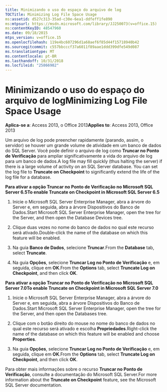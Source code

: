 ```yaml
---
title: Minimizando o uso do espaço do arquivo de log
TOCTitle: Minimizing Log File Space Usage
ms:assetid: d527c313-35ad-c30e-6ea1-ddfeff1fe890
ms:mtpsurl: https://msdn.microsoft.com/library/JJ250073(v=office.15)
ms:contentKeyID: 48547960
ms.date: 09/18/2015
mtps_version: v=office.15
ms.openlocfilehash: 119e4bc607296d1a68aef6f85d44f15718940b42
ms.sourcegitcommit: c557bbcccf37a6011f89aae1ddd399dfe549d087
ms.translationtype: MT
ms.contentlocale: pt-BR
ms.lasthandoff: 10/31/2018
ms.locfileid: "25866982"
---
```

# <a name="minimizing-log-file-space-usage"></a><span data-ttu-id="fc351-102">Minimizando o uso do espaço do arquivo de log</span><span class="sxs-lookup"><span data-stu-id="fc351-102">Minimizing Log File Space Usage</span></span>


<span data-ttu-id="fc351-103">**Aplica-se a**: Access 2013, o Office 2013</span><span class="sxs-lookup"><span data-stu-id="fc351-103">**Applies to**: Access 2013, Office 2013</span></span>

<span data-ttu-id="fc351-p101">Um arquivo de log pode preencher rapidamente (parando, assim, o servidor) se houver um grande volume de atividade em um banco de dados do SQL Server. Você pode definir o arquivo de log como **Truncar no Ponto de Verificação** para ampliar significativamente a vida do arquivo de log para um banco de dados.</span><span class="sxs-lookup"><span data-stu-id="fc351-p101">A log file may fill quickly (thus halting the server) if there is a large volume of activity on an SQL Server database. You can set the log file to **Truncate on Checkpoint** to significantly extend the life of the log file for a database.</span></span>

<span data-ttu-id="fc351-106">**Para ativar a opção Truncar no Ponto de Verificação no Microsoft SQL Server 6.5**</span><span class="sxs-lookup"><span data-stu-id="fc351-106">**To enable Truncate on Checkpoint in Microsoft SQL Server 6.5**</span></span>

1.  <span data-ttu-id="fc351-107">Inicie o Microsoft SQL Server Enterprise Manager, abra a árvore do Server e, em seguida, abra a árvore Dispositivos do Banco de Dados.</span><span class="sxs-lookup"><span data-stu-id="fc351-107">Start Microsoft SQL Server Enterprise Manager, open the tree for the Server, and then open the Database Devices tree.</span></span>

2.  <span data-ttu-id="fc351-108">Clique duas vezes no nome do banco de dados no qual este recurso será ativado.</span><span class="sxs-lookup"><span data-stu-id="fc351-108">Double-click the name of the database on which this feature will be enabled.</span></span>

3.  <span data-ttu-id="fc351-109">Na guia **Banco de Dados**, selecione **Truncar**.</span><span class="sxs-lookup"><span data-stu-id="fc351-109">From the **Database** tab, select **Truncate**.</span></span>

4.  <span data-ttu-id="fc351-110">Na guia **Opções**, selecione **Truncar Log no Ponto de Verificação** e, em seguida, clique em **OK**.</span><span class="sxs-lookup"><span data-stu-id="fc351-110">From the **Options** tab, select **Truncate Log on Checkpoint**, and then click **OK**.</span></span>

<span data-ttu-id="fc351-111">**Para ativar a opção Truncar no Ponto de Verificação no Microsoft SQL Server 7.0**</span><span class="sxs-lookup"><span data-stu-id="fc351-111">**To enable Truncate on Checkpoint in Microsoft SQL Server 7.0**</span></span>

1.  <span data-ttu-id="fc351-112">Inicie o Microsoft SQL Server Enterprise Manager, abra a árvore do Server e, em seguida, abra a árvore Dispositivos do Banco de Dados.</span><span class="sxs-lookup"><span data-stu-id="fc351-112">Start Microsoft SQL Server Enterprise Manager, open the tree for the Server, and then open the Databases tree.</span></span>

2.  <span data-ttu-id="fc351-113">Clique com o botão direito do mouse no nome do banco de dados no qual este recurso será ativado e escolha **Propriedades**.</span><span class="sxs-lookup"><span data-stu-id="fc351-113">Right-click the name of the database on which this feature will be enabled and choose **Properties**.</span></span>

3.  <span data-ttu-id="fc351-114">Na guia **Opções**, selecione **Truncar Log no Ponto de Verificação** e, em seguida, clique em **OK**.</span><span class="sxs-lookup"><span data-stu-id="fc351-114">From the **Options** tab, select **Truncate Log on Checkpoint**, and then click **OK**.</span></span>

<span data-ttu-id="fc351-115">Para obter mais informações sobre o recurso **Truncar no Ponto de Verificação**, consulte a documentação do Microsoft SQL Server.</span><span class="sxs-lookup"><span data-stu-id="fc351-115">For more information about the **Truncate on Checkpoint** feature, see the Microsoft SQL Server documentation.</span></span>

